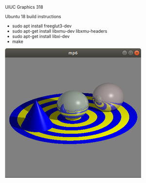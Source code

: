 UIUC Graphics 318

Ubuntu 18 build instructions

- sudo apt install freeglut3-dev
- sudo apt-get install libxmu-dev libxmu-headers
- sudo apt-get install libxi-dev
- make

![Alt text](screenshot.png?raw=true "screenshot of spheres")
